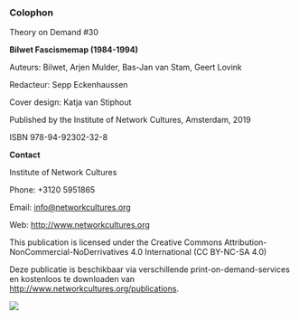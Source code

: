 ### Colophon 

Theory on Demand #30 

**Bilwet Fascismemap (1984-1994)**

Auteurs: Bilwet, Arjen Mulder, Bas-Jan van Stam, Geert Lovink

Redacteur: Sepp Eckenhaussen

Cover design: Katja van Stiphout 

Published by the Institute of Network Cultures, Amsterdam, 2019

ISBN 978-94-92302-32-8

**Contact** 

Institute of Network Cultures

Phone: +3120 5951865

Email: info@networkcultures.org

Web: http://www.networkcultures.org

This publication is licensed under the Creative Commons Attribution-NonCommercial-NoDerrivatives 4.0 International (CC BY-NC-SA 4.0)

Deze publicatie is beschikbaar via verschillende print-on-demand-services en kostenloos te downloaden van http://www.networkcultures.org/publications.

![](/Users/Sepp/Documents/GitHub/TOD30BILWETFASCISME/md/imgs/networkcultures.jpg)